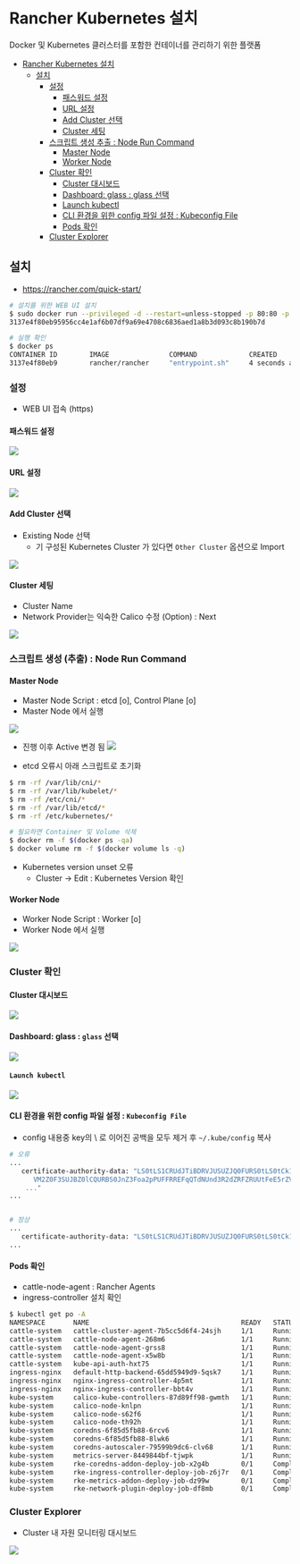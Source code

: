 
# Rancher Kubernetes 설치 
Docker 및 Kubernetes 클러스터를 포함한 컨테이너를 관리하기 위한 플랫폼


<!-- TOC -->

- [Rancher Kubernetes 설치](#rancher-kubernetes-%EC%84%A4%EC%B9%98)
	- [설치](#%EC%84%A4%EC%B9%98)
		- [설정](#%EC%84%A4%EC%A0%95)
			- [패스워드 설정](#%ED%8C%A8%EC%8A%A4%EC%9B%8C%EB%93%9C-%EC%84%A4%EC%A0%95)
			- [URL 설정](#url-%EC%84%A4%EC%A0%95)
			- [Add Cluster 선택](#add-cluster-%EC%84%A0%ED%83%9D)
			- [Cluster 세팅](#cluster-%EC%84%B8%ED%8C%85)
		- [스크립트 생성 추출 : Node Run Command](#%EC%8A%A4%ED%81%AC%EB%A6%BD%ED%8A%B8-%EC%83%9D%EC%84%B1-%EC%B6%94%EC%B6%9C--node-run-command)
			- [Master Node](#master-node)
			- [Worker Node](#worker-node)
		- [Cluster 확인](#cluster-%ED%99%95%EC%9D%B8)
			- [Cluster 대시보드](#cluster-%EB%8C%80%EC%8B%9C%EB%B3%B4%EB%93%9C)
			- [Dashboard: glass : glass 선택](#dashboard-glass--glass-%EC%84%A0%ED%83%9D)
			- [Launch kubectl](#launch-kubectl)
			- [CLI 환경을 위한 config 파일 설정 : Kubeconfig File](#cli-%ED%99%98%EA%B2%BD%EC%9D%84-%EC%9C%84%ED%95%9C-config-%ED%8C%8C%EC%9D%BC-%EC%84%A4%EC%A0%95--kubeconfig-file)
			- [Pods 확인](#pods-%ED%99%95%EC%9D%B8)
		- [Cluster Explorer](#cluster-explorer)

<!-- /TOC -->


## 설치 
- https://rancher.com/quick-start/

```sh
# 설치를 위한 WEB UI 설치 
$ sudo docker run --privileged -d --restart=unless-stopped -p 80:80 -p 443:443 rancher/rancher
3137e4f80eb95956cc4e1af6b07df9a69e4708c6836aed1a8b3d093c8b190b7d

# 실행 확인
$ docker ps
CONTAINER ID        IMAGE               COMMAND             CREATED             STATUS              PORTS                                      NAMES
3137e4f80eb9        rancher/rancher     "entrypoint.sh"     4 seconds ago       Up 3 seconds        0.0.0.0:80->80/tcp, 0.0.0.0:443->443/tcp   priceless_gates
```

### 설정 
- WEB UI 접속 (https)

#### 패스워드 설정 

![](images/2020-11-03-13-48-20.png)

#### URL 설정 

![](images/2020-11-03-13-48-52.png)

#### Add Cluster 선택
- Existing Node 선택 
  - 기 구성된 Kubernetes Cluster 가 있다면 `Other Cluster` 옵션으로 Import 

![](images/2020-11-03-13-50-05.png)

#### Cluster 세팅 
- Cluster Name 
- Network Provider는 익숙한 Calico 수정 (Option) : Next

![](images/2020-11-03-13-53-21.png)


### 스크립트 생성 (추출) : Node Run Command 

#### Master Node 
- Master Node Script : etcd [o], Control Plane [o]
- Master Node 에서 실행 

![](images/2020-11-03-13-59-32.png)

- 진행 이후 Active 변경 됨 
![](images/2020-11-03-14-03-37.png)

- etcd 오류시 아래 스크립트로 초기화 

```sh
$ rm -rf /var/lib/cni/*
$ rm -rf /var/lib/kubelet/* 
$ rm -rf /etc/cni/* 
$ rm -rf /var/lib/etcd/*
$ rm -rf /etc/kubernetes/*

# 필요하면 Container 및 Volume 삭제 
$ docker rm -f $(docker ps -qa) 
$ docker volume rm -f $(docker volume ls -q)

```

- Kubernetes version unset 오류 
  - Cluster → Edit : Kubernetes Version 확인


#### Worker Node 
- Worker Node Script : Worker [o]
- Worker Node 에서 실행 

![](images/2020-11-03-14-34-34.png)


### Cluster 확인

#### Cluster 대시보드 

![](images/2020-11-03-14-35-22.png)

#### Dashboard: glass : `glass` 선택 
![](images/2020-11-03-14-34-03.png)

#### `Launch kubectl` 

![](images/2020-11-03-14-39-24.png)

#### CLI 환경을 위한 config 파일 설정 : `Kubeconfig File`
- config 내용중 key의 \ 로 이어진 공백을 모두 제거 후 `~/.kube/config` 복사

```sh
# 오류 
...
   certificate-authority-data: "LS0tLS1CRUdJTiBDRVJUSUZJQ0FURS0tLS0tCk1JSUJpRENDQ\
      VM2Z0F3SUJBZ0lCQURBS0JnZ3Foa2pPUFFRREFqQTdNUnd3R2dZRFZRUUtFeE5rZVc1aGJXbGoKY\
	..."
...


# 정상 
...
   certificate-authority-data: "LS0tLS1CRUdJTiBDRVJUSUZJQ0FURS0tLS0tCk1JSUJpRENDQVM2Z0F3SUJBZ0lCQURBS0JnZ3Foa2pPUFFRREFqQTdNUnd3R2dZRFZRUUtFeE5rZVc1aGJXbGoKY..."
...
```

#### Pods 확인 
- cattle-node-agent : Rancher Agents
- ingress-controller 설치 확인 

```sh
$ kubectl get po -A
NAMESPACE       NAME                                      READY   STATUS      RESTARTS   AGE
cattle-system   cattle-cluster-agent-7b5cc5d6f4-24sjh     1/1     Running     0          17m
cattle-system   cattle-node-agent-268m6                   1/1     Running     0          17m
cattle-system   cattle-node-agent-grss8                   1/1     Running     0          14m
cattle-system   cattle-node-agent-x5w8b                   1/1     Running     0          13m
cattle-system   kube-api-auth-hxt75                       1/1     Running     0          17m
ingress-nginx   default-http-backend-65dd5949d9-5qsk7     1/1     Running     0          17m
ingress-nginx   nginx-ingress-controller-4p5mt            1/1     Running     0          14m
ingress-nginx   nginx-ingress-controller-bbt4v            1/1     Running     0          13m
kube-system     calico-kube-controllers-87d89ff98-gwmth   1/1     Running     0          18m
kube-system     calico-node-knlpn                         1/1     Running     0          18m
kube-system     calico-node-s62f6                         1/1     Running     0          14m
kube-system     calico-node-th92h                         1/1     Running     0          13m
kube-system     coredns-6f85d5fb88-6rcv6                  1/1     Running     0          18m
kube-system     coredns-6f85d5fb88-8lwk6                  1/1     Running     0          13m
kube-system     coredns-autoscaler-79599b9dc6-clv68       1/1     Running     0          18m
kube-system     metrics-server-8449844bf-tjwpk            1/1     Running     0          18m
kube-system     rke-coredns-addon-deploy-job-x2g4b        0/1     Completed   0          18m
kube-system     rke-ingress-controller-deploy-job-z6j7r   0/1     Completed   0          18m
kube-system     rke-metrics-addon-deploy-job-dz99w        0/1     Completed   0          18m
kube-system     rke-network-plugin-deploy-job-df8mb       0/1     Completed   0          18m
```

### Cluster Explorer
- Cluster 내 자원 모니터링 대시보드 

![](images/2020-11-03-14-56-18.png)